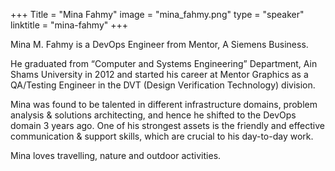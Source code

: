 +++ 
Title = "Mina Fahmy" 
image = "mina_fahmy.png" 
type = "speaker" 
linktitle = "mina-fahmy" 
+++

Mina M. Fahmy is a DevOps Engineer from Mentor, A Siemens Business.

He graduated from “Computer and Systems Engineering” Department, Ain Shams University in 2012 and started his career at Mentor Graphics as a QA/Testing Engineer in the DVT (Design Verification Technology) division.

Mina was found to be talented in different infrastructure domains, problem analysis & solutions architecting, and hence he shifted to the DevOps domain 3 years ago.  One of his strongest assets is the friendly and effective communication & support skills, which are crucial to his day-to-day work.

Mina loves travelling, nature and outdoor activities.